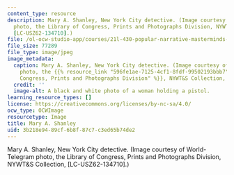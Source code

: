 ```yaml
---
content_type: resource
description: Mary A. Shanley, New York City detective. (Image courtesy of World-Telegram
  photo, the Library of Congress, Prints and Photographs Division, NYWT&S Collection,
  [LC-USZ62-134710].)
file: /ol-ocw-studio-app/courses/21l-430-popular-narrative-masterminds-fall-2004/3b218e9489cf6b8f87c7c3ed65b74de2_21l-430f04.jpg
file_size: 77289
file_type: image/jpeg
image_metadata:
  caption: Mary A. Shanley, New York City detective. (Image courtesy of World-Telegram
    photo, the {{% resource_link "596fe1ae-7125-4cf1-8fdf-99502193bbb7" "Library of
    Congress, Prints and Photographs Division" %}}, NYWT&S Collection, \[LC-USZ62-134710\].)
  credit: ''
  image-alt: A black and white photo of a woman holding a pistol.
learning_resource_types: []
license: https://creativecommons.org/licenses/by-nc-sa/4.0/
ocw_type: OCWImage
resourcetype: Image
title: Mary A. Shanley
uid: 3b218e94-89cf-6b8f-87c7-c3ed65b74de2
---
```

Mary A. Shanley, New York City detective. (Image courtesy of World-Telegram photo, the Library of Congress, Prints and Photographs Division, NYWT&S Collection, [LC-USZ62-134710].)